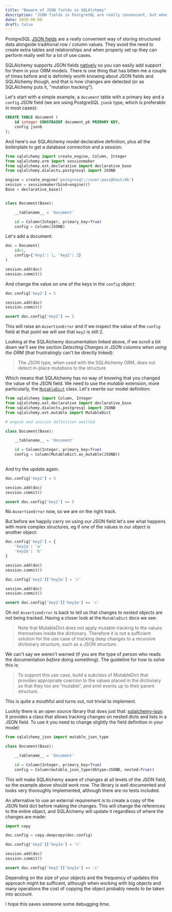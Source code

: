 ```yaml
---
title: "Beware of JSON fields in SQLAlchemy"
description: "JSON fields in PostgreSQL are really convenient, but when using them in SQLAlchemy there are details around changes detection that need to be taken into account."
date: 2020-06-09
draft: false
---
```


PostgreSQL [JSON fields](https://www.postgresql.org/docs/12/datatype-json.html) are a really convenient way of storing structured data alongside traditional row / column values. They avoid the need to create extra tables and relationships and when properly set up they can perform really well for a lot of use cases.

SQLAlchemy supports JSON fields [natively](https://docs.sqlalchemy.org/en/13/core/type_basics.html#sqlalchemy.types.JSON) so you can easily add support for them in your ORM models. There is one thing that has bitten me a couple of times before and is definitely worth knowing about JSON fields and SQLAlchemy though, and that is how changes are detected (or as SQLAlchemy puts it, "mutation tracking").

Let's start with a simple example, a `document` table with a primary key and a `config` JSON field (we are using PostgreSQL `jsonb` type, which is preferable in most cases):

```sql
CREATE TABLE document (
    id integer CONSTRAINT document_pk PRIMARY KEY,
    config jsonb
);
```
And here's our SQLAlchemy model declarative definition, plus all the boilerplate to get a database connection and a session:

```python
from sqlalchemy import create_engine, Column, Integer
from sqlalchemy.orm import sessionmaker
from sqlalchemy.ext.declarative import declarative_base
from sqlalchemy.dialects.postgresql import JSONB

engine = create_engine('postgresql://user:pass@host/db')
session = sessionmaker(bind=engine)()
Base = declarative_base()


class Document(Base):

    __tablename__ = 'document'

    id = Column(Integer, primary_key=True)
    config = Column(JSONB)

```
Let's add a document:
```python
doc = Document(
    id=1,
    config={'key1': 1, 'key2': 2}
)

session.add(doc)
session.commit()
```
And change the value on one of the keys in the `config` object:

```python
doc.config['key2'] = 5

session.add(doc)
session.commit()

assert doc.config['key2'] == 5
```

This will raise an `AssertionError` and if we inspect the value of the `config` field at that point we will see that `key2` is still 2.

Looking at the SQLAlchemy documentation linked above, if we scroll a bit down we'll see the section _Detecting Changes in JSON columns when using the ORM_ (that frustratingly can't be directly linked):

> The JSON type, when used with the SQLAlchemy ORM, does not detect in-place mutations to the structure

Which means that SQLAlchemy has no way of knowing that you changed the value of the JSON field. We need to use the _mutable_ extension, more particularly, the [`MutableDict`](https://docs.sqlalchemy.org/en/13/orm/extensions/mutable.html#sqlalchemy.ext.mutable.MutableDict) class. Let's rewrite our model definition:

```python
from sqlalchemy import Column, Integer
from sqlalchemy.ext.declarative import declarative_base
from sqlalchemy.dialects.postgresql import JSONB
from sqlalchemy.ext.mutable import MutableDict

# engine and session definition omitted

class Document(Base):

    __tablename__ = 'document'

    id = Column(Integer, primary_key=True)
    config = Column(MutableDict.as_mutable(JSONB))
   
```    
And try the update again:

```python
doc.config['key2'] = 5

session.add(doc)
session.commit()

assert doc.config['key2'] == 5
```
No `AssertionError` now, so we are on the right track.

But before we happily carry on using our JSON field let's see what happens with more complex structures, eg if one of the values in our object is another object:

```python
doc.config['key2'] = {
    'key2a': 'a'
    'key2b': 'b'
}

session.add(doc)
session.commit()

doc.config['key2']['key2a'] = 'c'

session.add(doc)
session.commit()

assert doc.config['key2']['key2a'] == 'c'
```

Oh no! `AssertionError` is back to tell us that changes *to nested objects* are not being tracked. Having a closer look at the `MutableDict` docs we see:

> Note that MutableDict does not apply mutable tracking to the values themselves inside the dictionary. Therefore it is not a sufficient solution for the use case of tracking deep changes to a recursive dictionary structure, such as a JSON structure.

We can't say we weren't warned (if you are the type of person who reads the documentation *before* doing something). The guideline for how to solve this is:

> To support this use case, build a subclass of MutableDict that provides appropriate coercion to the values placed in the dictionary so that they too are “mutable”, and emit events up to their parent structure.

This is quite a mouthful and turns out, not trivial to implement.

Luckily there is an open source library that does just that: [sqlalchemy-json](https://github.com/edelooff/sqlalchemy-json). It provides a class that allows tracking changes on nested dicts and lists in a JSON field. To use it you need to change slightly the field definition in your model:

```python
from sqlalchemy_json import mutable_json_type

class Document(Base):

    __tablename__ = 'document'

    id = Column(Integer, primary_key=True)
    config = Column(mutable_json_type(dbtype=JSONB, nested=True))
```

This will make SQLAlchemy aware of changes at all levels of the JSON field, so the example above should work now. The library is well documented and looks very thoroughly implemented, although there are no tests included.

An alternative to use an external requirement is to create a copy of the JSON field dict before making the changes. This will change the references to the entire object, and SQLAlchemy will update it regardless of where the changes are made:


```python
import copy

doc.config = copy.deepcopy(doc.config)

doc.config['key2']['key2a'] = 'c'

session.add(doc)
session.commit()

assert doc.config['key2']['key2a'] == 'c'
```

Depending on the size of your objects and the frequency of updates this approach might be sufficent, although when working with big objects and many operations the cost of copying the object probably needs to be taken into account.

 I hope this saves someone some debugging time.
